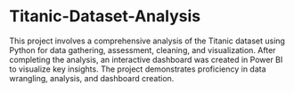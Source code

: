 # Titanic-Dataset-Analysis
This project involves a comprehensive analysis of the Titanic dataset using Python for data gathering, assessment, cleaning, and visualization. After completing the analysis, an interactive dashboard was created in Power BI to visualize key insights. The project demonstrates proficiency in data wrangling, analysis, and dashboard creation.
